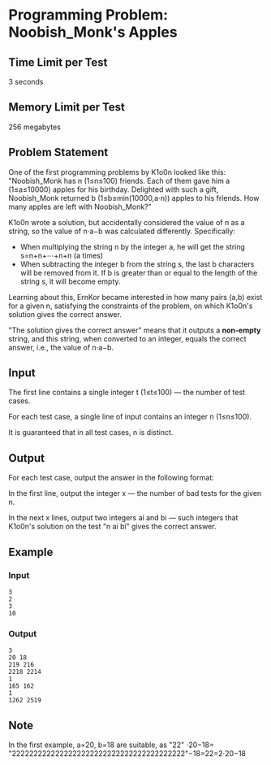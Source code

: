 # Programming Problem: Noobish_Monk's Apples

## Time Limit per Test
3 seconds

## Memory Limit per Test
256 megabytes

## Problem Statement

One of the first programming problems by K1o0n looked like this: "Noobish_Monk has n (1≤n≤100) friends. Each of them gave him a (1≤a≤10000) apples for his birthday. Delighted with such a gift, Noobish_Monk returned b (1≤b≤min(10000,a⋅n)) apples to his friends. How many apples are left with Noobish_Monk?"

K1o0n wrote a solution, but accidentally considered the value of n as a string, so the value of n⋅a−b was calculated differently. Specifically:
* When multiplying the string n by the integer a, he will get the string s=n+n+⋯+n+n (a times)
* When subtracting the integer b from the string s, the last b characters will be removed from it. If b is greater than or equal to the length of the string s, it will become empty.

Learning about this, ErnKor became interested in how many pairs (a,b) exist for a given n, satisfying the constraints of the problem, on which K1o0n's solution gives the correct answer.

"The solution gives the correct answer" means that it outputs a **non-empty** string, and this string, when converted to an integer, equals the correct answer, i.e., the value of n⋅a−b.

## Input

The first line contains a single integer t (1≤t≤100) — the number of test cases.

For each test case, a single line of input contains an integer n (1≤n≤100).

It is guaranteed that in all test cases, n is distinct.

## Output

For each test case, output the answer in the following format:

In the first line, output the integer x — the number of bad tests for the given n.

In the next x lines, output two integers ai and bi — such integers that K1o0n's solution on the test "n ai bi" gives the correct answer.

## Example

### Input
```
3
2
3
10
```

### Output
```
3
20 18 
219 216 
2218 2214 
1
165 162 
1
1262 2519 
```

## Note

In the first example, a=20, b=18 are suitable, as "22" ⋅20−18= "2222222222222222222222222222222222222222"−18=22=2⋅20−18
